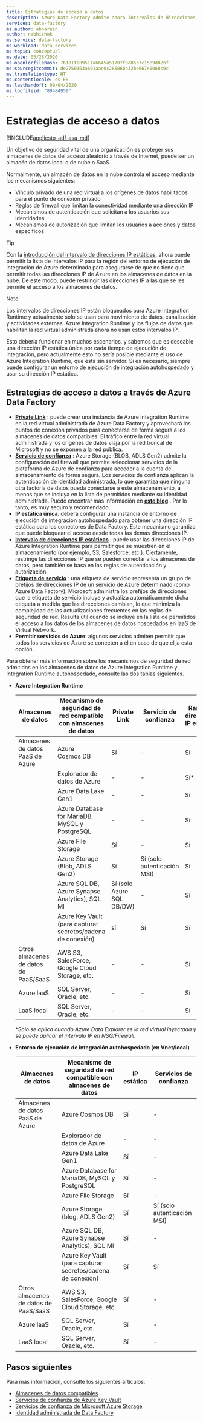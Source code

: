 ```yaml
---
title: Estrategias de acceso a datos
description: Azure Data Factory admite ahora intervalos de direcciones IP estáticas.
services: data-factory
ms.author: abnarain
author: nabhishek
ms.service: data-factory
ms.workload: data-services
ms.topic: conceptual
ms.date: 05/28/2020
ms.openlocfilehash: 76181f089511a6645a51707f9a8537c1589d82bf
ms.sourcegitcommit: de2750163a601aae0c28506ba32be067e0068c0c
ms.translationtype: HT
ms.contentlocale: es-ES
ms.lasthandoff: 09/04/2020
ms.locfileid: "89484959"
---
```

# <a name="data-access-strategies"></a>Estrategias de acceso a datos

[!INCLUDE[appliesto-adf-asa-md](includes/appliesto-adf-asa-md.md)]

Un objetivo de seguridad vital de una organización es proteger sus almacenes de datos del acceso aleatorio a través de Internet, puede ser un almacén de datos local o de nube o SaaS. 

Normalmente, un almacén de datos en la nube controla el acceso mediante los mecanismos siguientes:
* Vínculo privado de una red virtual a los orígenes de datos habilitados para el punto de conexión privado
* Reglas de firewall que limitan la conectividad mediante una dirección IP
* Mecanismos de autenticación que solicitan a los usuarios sus identidades
* Mecanismos de autorización que limitan los usuarios a acciones y datos específicos

> [!TIP]
> Con la [introducción del intervalo de direcciones IP estáticas](https://docs.microsoft.com/azure/data-factory/azure-integration-runtime-ip-addresses), ahora puede permitir la lista de intervalos IP para la región del entorno de ejecución de integración de Azure determinada para asegurarse de que no tiene que permitir todas las direcciones IP de Azure en los almacenes de datos en la nube. De este modo, puede restringir las direcciones IP a las que se les permite el acceso a los almacenes de datos.

> [!NOTE] 
> Los intervalos de direcciones IP están bloqueados para Azure Integration Runtime y actualmente solo se usan para movimiento de datos, canalización y actividades externas. Azure Integration Runtime y los flujos de datos que habilitan la red virtual administrada ahora no usan estos intervalos IP. 

Esto debería funcionar en muchos escenarios, y sabemos que es deseable una dirección IP estática única por cada tiempo de ejecución de integración, pero actualmente esto no sería posible mediante el uso de Azure Integration Runtime, que está sin servidor. Si es necesario, siempre puede configurar un entorno de ejecución de integración autohospedado y usar su dirección IP estática. 

## <a name="data-access-strategies-through-azure-data-factory"></a>Estrategias de acceso a datos a través de Azure Data Factory

* **[Private Link](https://docs.microsoft.com/azure/private-link/private-link-overview)** : puede crear una instancia de Azure Integration Runtime en la red virtual administrada de Azure Data Factory y aprovechará los puntos de conexión privados para conectarse de forma segura a los almacenes de datos compatibles. El tráfico entre la red virtual administrada y los orígenes de datos viaja por la red troncal de Microsoft y no se exponen a la red pública.
* **[Servicio de confianza](https://docs.microsoft.com/azure/storage/common/storage-network-security#exceptions)** : Azure Storage (BLOB, ADLS Gen2) admite la configuración del firewall que permite seleccionar servicios de la plataforma de Azure de confianza para acceder a la cuenta de almacenamiento de forma segura. Los servicios de confianza aplican la autenticación de identidad administrada, lo que garantiza que ninguna otra factoría de datos pueda conectarse a este almacenamiento, a menos que se incluya en la lista de permitidos mediante su identidad administrada. Puede encontrar más información en **[este blog](https://techcommunity.microsoft.com/t5/azure-data-factory/data-factory-is-now-a-trusted-service-in-azure-storage-and-azure/ba-p/964993)** . Por lo tanto, es muy seguro y recomendado. 
* **IP estática única**: deberá configurar una instancia de entorno de ejecución de integración autohospedado para obtener una dirección IP estática para los conectores de Data Factory. Este mecanismo garantiza que puede bloquear el acceso desde todas las demás direcciones IP. 
* **[Intervalo de direcciones IP estáticas](https://docs.microsoft.com/azure/data-factory/azure-integration-runtime-ip-addresses)** : puede usar las direcciones IP de Azure Integration Runtime para permitir que se muestren en el almacenamiento (por ejemplo, S3, Salesforce, etc.). Ciertamente, restringe las direcciones IP que se pueden conectar a los almacenes de datos, pero también se basa en las reglas de autenticación y autorización.
* **[Etiqueta de servicio](https://docs.microsoft.com/azure/virtual-network/service-tags-overview)** : una etiqueta de servicio representa un grupo de prefijos de direcciones IP de un servicio de Azure determinado (como Azure Data Factory). Microsoft administra los prefijos de direcciones que la etiqueta de servicio incluye y actualiza automáticamente dicha etiqueta a medida que las direcciones cambian, lo que minimiza la complejidad de las actualizaciones frecuentes en las reglas de seguridad de red. Resulta útil cuando se incluye en la lista de permitidos el acceso a los datos de los almacenes de datos hospedados en IaaS de Virtual Network.
* **Permitir servicios de Azure**: algunos servicios admiten permitir que todos los servicios de Azure se conecten a él en caso de que elija esta opción. 

Para obtener más información sobre los mecanismos de seguridad de red admitidos en los almacenes de datos de Azure Integration Runtime y Integration Runtime autohospedado, consulte las dos tablas siguientes.  
* **Azure Integration Runtime**

    | Almacenes de datos                  | Mecanismo de seguridad de red compatible con almacenes de datos | Private Link     | Servicio de confianza     | Rango de direcciones IP estáticas | Etiquetas de servicio | Permitir servicios de Azure |
    |------------------------------|-------------------------------------------------------------|---------------------|-----------------|--------------|----------------------|-----------------|
    | Almacenes de datos PaaS de Azure       | Azure Cosmos DB                                     | Sí              | -                   | Sí             | -            | Sí                  |
    |                              | Explorador de datos de Azure                                 | -                | -                   | Sí*            | Sí*         | -                    |
    |                              | Azure Data Lake Gen1                                | -                | -                   | Sí             | -            | Sí                  |
    |                              | Azure Database for MariaDB, MySQL y PostgreSQL       | -                | -                   | Sí             | -            | Sí                  |
    |                              | Azure File Storage                                  | Sí              | -                   | Sí             | -            | .                    |
    |                              | Azure Storage (Blob, ADLS Gen2)                     | Sí              | Sí (solo autenticación MSI) | Sí             | -            | .                    |
    |                              | Azure SQL DB, Azure Synapse Analytics), SQL Ml  | Sí (solo Azure SQL DB/DW)        | -                   | Sí             | -            | Sí                  |
    |                              | Azure Key Vault (para capturar secretos/cadena de conexión) | sí      | Sí                 | Sí             | -            | -                    |
    | Otros almacenes de datos de PaaS/SaaS | AWS S3, SalesForce, Google Cloud Storage, etc.    | -                | -                   | Sí             | -            | -                    |
    | Azure laaS                   | SQL Server, Oracle, etc.                          | -                | -                   | Sí             | Sí          | -                    |
    | LaaS local              | SQL Server, Oracle, etc.                          | -                | -                   | Sí             | -            | -                    |
    
    **Solo se aplica cuando Azure Data Explorer es la red virtual inyectada y se puede aplicar el intervalo IP en NSG/Firewall.* 

* **Entorno de ejecución de integración autohospedado (en Vnet/local)**
    
    | Almacenes de datos                  | Mecanismo de seguridad de red compatible con almacenes de datos         | IP estática | Servicios de confianza  |
    |--------------------------------|---------------------------------------------------------------|-----------|---------------------|
    | Almacenes de datos PaaS de Azure       | Azure Cosmos DB                                               | Sí       | -                   |
    |                                | Explorador de datos de Azure                                           | -         | -                   |
    |                                | Azure Data Lake Gen1                                          | Sí       | -                   |
    |                                | Azure Database for MariaDB, MySQL y PostgreSQL               | Sí       | -                   |
    |                                | Azure File Storage                                            | Sí       | -                   |
    |                                | Azure Storage (blog, ADLS Gen2)                             | Sí       | Sí (solo autenticación MSI) |
    |                                | Azure SQL DB, Azure Synapse Analytics), SQL Ml          | Sí       | -                   |
    |                                | Azure Key Vault (para capturar secretos/cadena de conexión) | Sí       | Sí                 |
    | Otros almacenes de datos de PaaS/SaaS | AWS S3, SalesForce, Google Cloud Storage, etc.              | Sí       | -                   |
    | Azure laaS                     | SQL Server, Oracle, etc.                                  | Sí       | -                   |
    | LaaS local              | SQL Server, Oracle, etc.                                  | Sí       | -                   |    

## <a name="next-steps"></a>Pasos siguientes

Para más información, consulte los siguientes artículos:
* [Almacenes de datos compatibles](https://docs.microsoft.com/azure/data-factory/copy-activity-overview#supported-data-stores-and-formats)
* [Servicios de confianza de Azure Key Vault](https://docs.microsoft.com/azure/key-vault/key-vault-overview-vnet-service-endpoints#trusted-services)
* [Servicios de confianza de Microsoft Azure Storage](https://docs.microsoft.com/azure/storage/common/storage-network-security#trusted-microsoft-services)
* [Identidad administrada de Data Factory](https://docs.microsoft.com/azure/data-factory/data-factory-service-identity)
